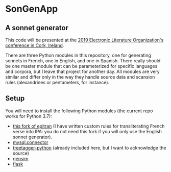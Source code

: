 # SonGenApp
## A sonnet generator

This code will be presented at the [2019 Electronic Literature Organization's conference in Cork, Ireland](http://elo2019.ucc.ie).

There are three Python modules in this repository, one for generating sonnets in French, one in English, and one in Spanish. There really should be one master module that can be parameterized for specific languages and corpora, but I leave that project for another day. All modules are very similar and differ only in the way they handle source data and scansion rules (alexandrines or pentameters, for instance).

## Setup

You will need to install the following Python modules (the current repo works for Python 3.7):

* [this fork of epitran](https://github.com/mbwolff/epitran) (I have written custom rules for transliterating French verse into IPA: you do not need this fork if you will only use the English sonnet generator).
* [mysql.connector](https://dev.mysql.com/doc/connector-python/en/)
* [treetagger-python](https://github.com/miotto/treetagger-python) (already included here, but I want to acknowledge the source)
* [gensim](https://radimrehurek.com/gensim/)
* [flask](http://flask.pocoo.org)
